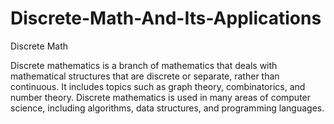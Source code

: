 # Discrete-Math-And-Its-Applications
Discrete Math

Discrete mathematics is a branch of mathematics that deals with mathematical structures that are discrete or separate, rather than continuous. It includes topics such as graph theory, combinatorics, and number theory. Discrete mathematics is used in many areas of computer science, including algorithms, data structures, and programming languages.
